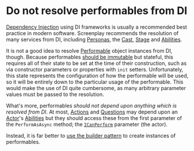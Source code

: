 # Do not resolve performables from DI

[Dependency Injection] using DI frameworks is usually a recommended best practice in modern software.
Screenplay recommends the resolution of many services from DI, including [Personas], the [Cast], [Stage] and [Abilities].

It is not a good idea to resolve [Performable] object instances from DI, though.
Because performables [should be immutable] but stateful, this requires all of their state to be set at the time of their construction, such as via constructor parameters or properties with `init` setters.
Unfortunately, this state represents the configuration of how the performable will be used, so it will be entirely down to the particular usage of the performable.
This would make the use of DI quite cumbersome, as many arbitrary parameter values must be passed to the resolution.

What's more, performables _should not depend upon anything which is resolved from DI_.
At most, [Actions] and [Questions] may depend upon an [Actor]'s [Abilities] but they should access these from the first parameter of the `PerformAsAsync` method; the [`ICanPerform`] parameter (the actor).

Instead, it is far better to [use the builder pattern] to create instances of performables.

[Dependency Injection]: https://en.wikipedia.org/wiki/Dependency_injection
[Personas]: ../../glossary/Persona.md
[Cast]: xref:CSF.Screenplay.ICast
[Stage]: xref:CSF.Screenplay.IStage
[Abilities]: ../../glossary/Ability.md
[Performable]: ../../glossary/Performable.md
[should be immutable]: StatefulButImmutable.md
[Actions]: ../../glossary/Action.md
[Questions]: ../../glossary/Question.md
[Actor]: xref:CSF.Screenplay.Actor
[`ICanPerform`]: xref:CSF.Screenplay.ICanPerform
[use the builder pattern]: ../builderPattern/index.md
